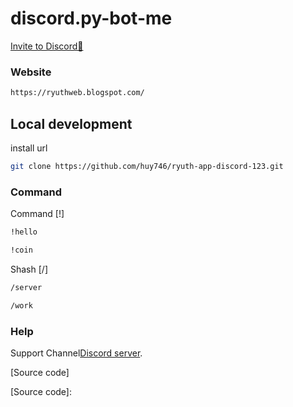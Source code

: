 # discord.py-bot-me
[Invite to Discord🤖]

### Website
```bash
https://ryuthweb.blogspot.com/
```

## Local development
install url

```bash
git clone https://github.com/huy746/ryuth-app-discord-123.git

```

### Command

Command [!]

```bash
!hello

```

```bash
!coin
```
Shash
[/]
```bash
/server
```
```bash
/work
```
### Help
Support Channel[Discord server][discord].

[Source code]


[discord]: 
https://discord.gg/FaY4ZARfDp
[Invite to Discord🤖]: https://discord.com/oauth2/authorize?client_id=1338702593911816275
[Source code]: 





 
